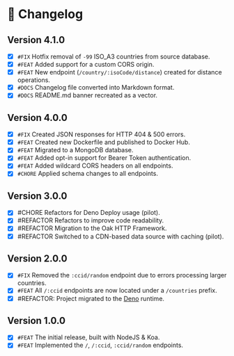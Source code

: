# 🌱 Changelog

## Version 4.1.0 
- [x] `#FIX` Hotfix removal of `-99` ISO_A3 countries from source database.
- [x] `#FEAT` Added support for a custom CORS origin.
- [x] `#FEAT` New endpoint (`/country/:isoCode/distance`) created for distance operations.
- [x] `#DOCS` Changelog file converted into Markdown format.
- [x] `#DOCS` README.md banner recreated as a vector.

## Version 4.0.0
- [x] `#FIX` Created JSON responses for HTTP 404 & 500 errors.
- [x] `#FEAT` Created new Dockerfile and published to Docker Hub.
- [x] `#FEAT` Migrated to a MongoDB database.
- [x] `#FEAT` Added opt-in support for Bearer Token authentication.
- [x] `#FEAT` Added wildcard CORS headers on all endpoints.
- [x] `#CHORE` Applied schema changes to all endpoints.

## Version 3.0.0
- [x] #CHORE Refactors for Deno Deploy usage (pilot).
- [x] #REFACTOR Refactors to improve code readability.
- [x] #REFACTOR Migration to the Oak HTTP Framework.
- [x] #REFACTOR Switched to a CDN-based data source with caching (pilot).

## Version 2.0.0
- [x] `#FIX` Removed the `:ccid/random` endpoint due to errors processing larger countries.
- [x] `#FEAT` All `/:ccid` endpoints are now located under a `/countries` prefix.
- [x] #REFACTOR: Project migrated to the [Deno](https://deno.com/runtime) runtime.

## Version 1.0.0
- [x] `#FEAT` The initial release, built with NodeJS & Koa.
- [x] `#FEAT` Implemented the `/`, `/:ccid`, `:ccid/random` endpoints.